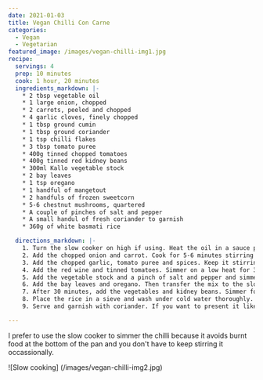 ```yaml
---
date: 2021-01-03
title: Vegan Chilli Con Carne 
categories:
  - Vegan
  - Vegetarian
featured_image: /images/vegan-chilli-img1.jpg
recipe:
  servings: 4 
  prep: 10 minutes
  cook: 1 hour, 20 minutes
  ingredients_markdown: |-
    * 2 tbsp vegetable oil
    * 1 large onion, chopped
    * 2 carrots, peeled and chopped
    * 4 garlic cloves, finely chopped
    * 1 tbsp ground cumin
    * 1 tbsp ground coriander
    * 1 tsp chilli flakes
    * 3 tbsp tomato puree
    * 400g tinned chopped tomatoes
    * 400g tinned red kidney beans
    * 300ml Kallo vegetable stock 
    * 2 bay leaves
    * 1 tsp oregano
    * 1 handful of mangetout
    * 2 handfuls of frozen sweetcorn
    * 5-6 chestnut mushrooms, quartered
    * A couple of pinches of salt and pepper
    * A small handul of fresh coriander to garnish
    * 360g of white basmati rice

  directions_markdown: |-
    1. Turn the slow cooker on high if using. Heat the oil in a sauce pan on a low-medium heat.
    2. Add the chopped onion and carrot. Cook for 5-6 minutes stirring occasionally. 
    3. Add the chopped garlic, tomato puree and spices. Keep it stirring so it doesn't burn. 
    4. Add the red wine and tinned tomatoes. Simmer on a low heat for 3-4 minutes. 
    5. Add the vegetable stock and a pinch of salt and pepper and simmer for 5 minutes on a low heat.
    6. Add the bay leaves and oregano. Then transfer the mix to the slow cooker on high heat (if using). If using a saucepan to simmer, cover it with the lid slightly ajar.
    7. After 30 minutes, add the vegetables and kidney beans. Simmer for another 30 minutes and begin preparing the rice.
    8. Place the rice in a sieve and wash under cold water thoroughly. Transfer to a saucepan and add 1.2 litres of cold water and a pinch of salt. Heat on a low-medium heat until the water begins to bubble. Then turn down the heat to low and cover with a lid and simmer for 17-20 minutes. Try not to open the lid whilst the rice is cooking as this can cause it to get sticky. You can use a fork to check for water at the bottom after 15 minutes.
    9. Serve and garnish with coriander. If you want to present it like my picture, transfer the rice to a cappucino mug and tip it on top of the chilli. 

---
```

I prefer to use the slow cooker to simmer the chilli because it avoids burnt food at the bottom of the pan and you don't have to keep stirring it occassionally. 

![Slow cooking] (/images/vegan-chilli-img2.jpg)

